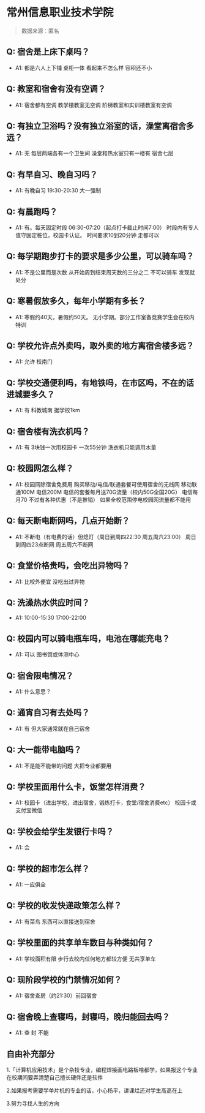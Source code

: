 # 常州信息职业技术学院

> 数据来源：匿名

## Q: 宿舍是上床下桌吗？

- A1: 都是六人上下铺 桌柜一体 看起来不怎么样 容积还不小

## Q: 教室和宿舍有没有空调？

- A1: 宿舍都有空调 教学楼教室无空调 阶梯教室和实训楼教室有空调

## Q: 有独立卫浴吗？没有独立浴室的话，澡堂离宿舍多远？

- A1: 无 每层两端各有一个卫生间 澡堂和热水室只有一楼有 宿舍七层

## Q: 有早自习、晚自习吗？

- A1: 有晚自习 19:30-20:30 大一强制

## Q: 有晨跑吗？

- A1: 有。每天固定时段 06:30-07:20（起点打卡截止时间7:00） 时段内有专人值守固定桩位，校园卡认证。 时间要求10到20分钟 走都可以

## Q: 每学期跑步打卡的要求是多少公里，可以骑车吗？

- A1: 不是公里而是次数 从开始周到结束周天数的三分之二 不可以骑车 发现就处分

## Q: 寒暑假放多久，每年小学期有多长？

- A1: 寒假约40天，暑假约50天。 无小学期。部分工作室备竞赛学生会在校内特训

## Q: 学校允许点外卖吗，取外卖的地方离宿舍楼多远？

- A1: 允许 校南门

## Q: 学校交通便利吗，有地铁吗，在市区吗，不在的话进城要多久？

- A1: 有 科教城南 据学校1km

## Q: 宿舍楼有洗衣机吗？

- A1: 有 3块钱一次用校园卡 一次55分钟 洗衣机只能调用水量

## Q: 校园网怎么样？

- A1: 校园网除宿舍免费用 购买移动/电信/联通套餐可使用宿舍的无线网 移动联通100M 电信200M 电信的套餐每月送70G流量（校内50G全国20G） 电信每月70 不过有各种优惠（不是推销） 如果全校范围停电校园网流量都不能用

## Q: 每天断电断网吗，几点开始断？

- A1: 不断电（有电费的话）但熄灯（周日到周四22:30 周五周六23:00） 周日到周四23点断网 周五周六不断网

## Q: 食堂价格贵吗，会吃出异物吗？

- A1: 比校外便宜 没吃出过异物

## Q: 洗澡热水供应时间？

- A1: 10:00-15:30 17:00-22:00

## Q: 校园内可以骑电瓶车吗，电池在哪能充电？

- A1: 可以 图书馆或体测中心

## Q: 宿舍限电情况？

- A1: 什么意思？

## Q: 通宵自习有去处吗？

- A1: 有 但大家通常就在自己宿舍

## Q: 大一能带电脑吗？

- A1: 不是能不能带的问题 大把专业都要用

## Q: 学校里面用什么卡，饭堂怎样消费？

- A1: 校园卡（进出学校，进出宿舍，锻炼打卡，食堂/宿舍消费etc） 校园卡或支付宝微信

## Q: 学校会给学生发银行卡吗？

- A1: 会

## Q: 学校的超市怎么样？

- A1: 一应俱全

## Q: 学校的收发快递政策怎么样？

- A1: 有菜鸟 东西可以直接送到宿舍

## Q: 学校里面的共享单车数目与种类如何？

- A1: 学校面积有限 步行去校内任何地方都较方便 无共享单车

## Q: 现阶段学校的门禁情况如何？

- A1: 宿舍查房（约21:30）前回宿舍

## Q: 宿舍晚上查寝吗，封寝吗，晚归能回去吗？

- A1: 查 封 不能

## 自由补充部分

1.「计算机应用技术」是个杂技专业，编程焊接画电路板啥都学，如果报这个专业在校期间要弄清楚自己擅长硬件还是软件

2.如果报考需要学单片机的专业的话，小心杨平，讲课烂还对学生高高在上

3.努力寻找人生的方向